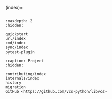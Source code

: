 (index)=

```{include} ../README.md

```

```{toctree}
:maxdepth: 2
:hidden:

quickstart
url/index
cmd/index
sync/index
pytest-plugin
```

```{toctree}
:caption: Project
:hidden:

contributing/index
internals/index
history
migration
GitHub <https://github.com/vcs-python/libvcs>

```
